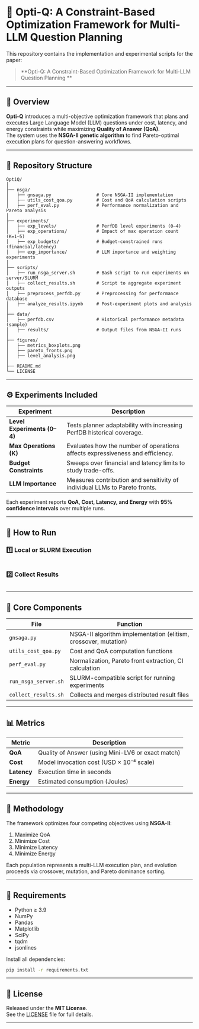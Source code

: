 # 🧠 Opti-Q: A Constraint-Based Optimization Framework for Multi-LLM Question Planning

This repository contains the implementation and experimental scripts for the paper:

> **Opti-Q: A Constraint-Based Optimization Framework for Multi-LLM Question Planning **  


---

## 📘 Overview

**Opti-Q** introduces a multi-objective optimization framework that plans and executes Large Language Model (LLM) questions under cost, latency, and energy constraints while maximizing **Quality of Answer (QoA)**.  
The system uses the **NSGA-II genetic algorithm** to find Pareto-optimal execution plans for question-answering workflows.

---

## 🧩 Repository Structure

```
OptiQ/
│
├── nsga/
│   ├── gnsaga.py                 # Core NSGA-II implementation
│   ├── utils_cost_qoa.py         # Cost and QoA calculation scripts
│   ├── perf_eval.py              # Performance normalization and Pareto analysis
│
├── experiments/
│   ├── exp_levels/               # PerfDB level experiments (0–4)
│   ├── exp_operations/           # Impact of max operation count (K=1–5)
│   ├── exp_budgets/              # Budget-constrained runs (financial/latency)
│   ├── exp_importance/           # LLM importance and weighting experiments
│
├── scripts/
│   ├── run_nsga_server.sh        # Bash script to run experiments on server/SLURM
│   ├── collect_results.sh        # Script to aggregate experiment outputs
│   ├── preprocess_perfdb.py      # Preprocessing for performance database
│   ├── analyze_results.ipynb     # Post-experiment plots and analysis
│
├── data/
│   ├── perfdb.csv                # Historical performance metadata (sample)
│   ├── results/                  # Output files from NSGA-II runs
│
├── figures/
│   ├── metrics_boxplots.png
│   ├── pareto_fronts.png
│   ├── level_analysis.png
│
├── README.md
└── LICENSE
```

---

## ⚙️ Experiments Included

| Experiment | Description |
|-------------|-------------|
| **Level Experiments (0–4)** | Tests planner adaptability with increasing PerfDB historical coverage. |
| **Max Operations (K)** | Evaluates how the number of operations affects expressiveness and efficiency. |
| **Budget Constraints** | Sweeps over financial and latency limits to study trade-offs. |
| **LLM Importance** | Measures contribution and sensitivity of individual LLMs to Pareto fronts. |

Each experiment reports **QoA, Cost, Latency, and Energy** with **95% confidence intervals** over multiple runs.

---

## 🚀 How to Run

### 1️⃣ Local or SLURM Execution
```bash

```

### 2️⃣ Collect Results
```bash

```


---

## 🧮 Core Components

| File | Function |
|------|-----------|
| `gnsaga.py` | NSGA-II algorithm implementation (elitism, crossover, mutation) |
| `utils_cost_qoa.py` | Cost and QoA computation functions |
| `perf_eval.py` | Normalization, Pareto front extraction, CI calculation |
| `run_nsga_server.sh` | SLURM-compatible script for running experiments |
| `collect_results.sh` | Collects and merges distributed result files |

---

## 📊 Metrics

| Metric | Description |
|---------|-------------|
| **QoA** | Quality of Answer (using Mini-LV6 or exact match) |
| **Cost** | Model invocation cost (USD × 10⁻⁴ scale) |
| **Latency** | Execution time in seconds |
| **Energy** | Estimated consumption (Joules) |

---

## 🧠 Methodology

The framework optimizes four competing objectives using **NSGA-II**:
1. Maximize QoA  
2. Minimize Cost  
3. Minimize Latency  
4. Minimize Energy  

Each population represents a multi-LLM execution plan, and evolution proceeds via crossover, mutation, and Pareto dominance sorting.

---

## 🧰 Requirements

- Python ≥ 3.9  
- NumPy  
- Pandas  
- Matplotlib  
- SciPy  
- tqdm  
- jsonlines  

Install all dependencies:
```bash
pip install -r requirements.txt
```
---

## 📜 License

Released under the **MIT License**.  
See the [LICENSE](LICENSE) file for full details.

---


